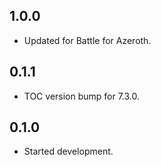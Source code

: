 ## 1.0.0
* Updated for Battle for Azeroth.

## 0.1.1
* TOC version bump for 7.3.0.

## 0.1.0
* Started development.